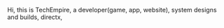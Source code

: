 Hi, this is TechEmpire, a developer(game, app, website), system designs and builds, directx,

<!---
Tech Empire is a ✨ special ✨ repository because its `README.md` (this file) appears on your GitHub profile.
You can click the Preview link to take a look at your changes.
--->
